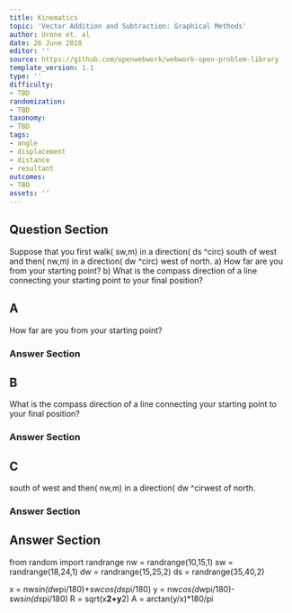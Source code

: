 ```yaml
---
title: Kinematics
topic: 'Vector Addition and Subtraction: Graphical Methods'
author: Urone et. al
date: 26 June 2018
editor: ''
source: https://github.com/openwebwork/webwork-open-problem-library
template_version: 1.1
type: ''
difficulty:
- TBD
randomization:
- TBD
taxonomy:
- TBD
tags:
- angle
- displacement
- distance
- resultant
outcomes:
- TBD
assets: ''
---
```


## Question Section 

Suppose that you first walk( sw,m) in a direction( ds ^circ) south of west and then( nw,m) in a direction( dw ^circ) west of north.
a) How far are you from your starting point?
b) What is the compass direction of a line connecting your starting point to your final position?

## A
How far are you from your starting point?
### Answer Section
## B
What is the compass direction of a line connecting your starting point to your final position?
### Answer Section
## C
south of west and then( nw,m) in a direction( dw ^cirwest of north.
### Answer Section


## Answer Section

from random import randrange
nw = randrange(10,15,1)
sw = randrange(18,24,1)
dw = randrange(15,25,2)
ds = randrange(35,40,2)

x = nw*sin(dw*pi/180)+sw*cos(ds*pi/180)
y = nw*cos(dw*pi/180)-sw*sin(ds*pi/180)
R = sqrt(x**2+y**2)
A = arctan(y/x)*180/pi